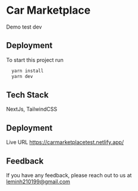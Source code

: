
# Car Marketplace

Demo test dev

## Deployment

To start this project run

```bash
  yarn install
  yarn dev
```


## Tech Stack

 NextJs, TailwindCSS




## Deployment
Live URL
https://carmarketplacetest.netlify.app/



## Feedback

If you have any feedback, please reach out to us at leminh210199@gmail.com


